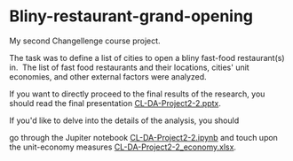 # Bliny-restaurant-grand-opening
My second Changellenge course project. 

The task was to define a list of cities to open a bliny fast-food restaurant(s) in. 
The list of fast food restaurants and their locations, cities' unit economies, and other external factors were analyzed. 

If you want to directly proceed to the final results of the research, you should read the final presentation [CL-DA-Project2-2.pptx](https://github.com/zhukvv/Bliny-restaurant-grand-opening/blob/main/CL-DA-Project2-2.pptx). 

If you'd like to delve into the details of the analysis, you should 

go through the Jupiter notebook [CL-DA-Project2-2.ipynb](https://github.com/zhukvv/Bliny-restaurant-grand-opening/blob/main/CL-DA-Project2-2.ipynb) and touch upon the unit-economy measures [CL-DA-Project2-2_economy.xlsx](https://github.com/zhukvv/Bliny-restaurant-grand-opening/blob/main/CL-DA-Project2-2_economy.xlsx).
